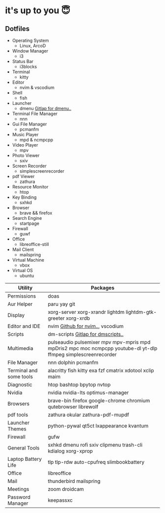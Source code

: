 # it's up to you 😇 

## Dotfiles 

* Operating System 
   * Linux, ArcoD
* Window Manager 
	* i3 
* Status Bar 
	* i3blocks 
* Terminal 
	* kitty
* Editor 
	* nvim & vscodium
 * Shell 
	* fish 
* Launcher 
	* dmenu [Gitlap for dmenu..](https://gitlab.com/dwt1/dmenu-distrotube)
* Terminal File Manager 
	* nnn  
* Gui File Manager 
	* pcmanfm
* Music Player 
	* mpd & ncmpcpp
* Video Player 
	* mpv 
* Photo Viewer 
	* sxiv
* Screen Recorder 
	* simplescreenrecorder 
* pdf Viewer 
	* zathura
* Resource Monitor
	* htop
* Key Binding 
	* sxhkd 
* Browser 
	* brave && firefox
* Search Engine 
	* startpage 
* Firewall 
	* guwf 
* Office 
	* libreoffice-still
* Mail Client 
	* mailspring
* Virtual Machine 
	* vbox
* Virtual OS 
	* ubuntu


| Utility  | Packages            |
| -----     | --------------- |
| Permissions  | doas |
| Aur Helper  | paru yay git |
| Display |  xorg-server xorg-xrandr lightdm lightdm-gtk-greeter xorg-xrdb |
| Editor and IDE | nvim [Github for nvim..](https://github.com/AstroNvim/AstroNvim), vscodium| 
| Scripts | dm-scripts [Gitlap for dmscripts..](https://gitlab.com/dwt1/dmscripts)|
| Multimedia | pulseaudio pulsemixer mpv mpv-mpris mpd mpDris2 mpc moc ncmpcpp youtube-dl yt-dlp ffmpeg simplescreenrecorder | 
| File Manager | nnn dolphin pcmanfm | 
| Terminal and some tools | alacritty fish kitty exa fzf cmatrix xdotool xclip maim |
| Diagnostic | htop bashtop bpytop nvtop | 
| Nvidia | nvidia nvidia-lts optimus-manager | 
| Browsers | brave-bin firefox google-chrome chromium qutebrowser librewolf | 
| pdf tools | zathura okular zathura-pdf-mupdf | 
| Launcher Themes | python-pywal qt5ct lxappearance kvantum | 
| Firewall | gufw | 
| General Tools | sxhkd dmenu rofi sxiv clipmenu trash-cli kdialog xorg-xprop | 
| Laptop Battery Life | tlp tlp-rdw auto-cpufreq slimbookbattery | 
| Office | libreoffice | 
| Mail | thunderbird mailspring | 
| Meetings | zoom droidcam |
| Password Manager | keepassxc | 
